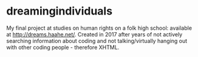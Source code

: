 # dreamingindividuals

My final project at studies on human rights on a folk high school: available at http://dreams.haahe.net/.
Created in 2017 after years of not actively searching information about coding and not talking/virtually hanging out with other coding people - therefore XHTML.
